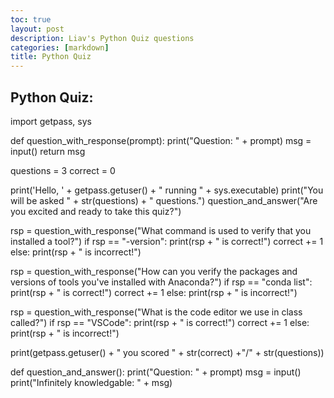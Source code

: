 ```yaml
---
toc: true
layout: post
description: Liav's Python Quiz questions
categories: [markdown]
title: Python Quiz
---
```

## Python Quiz:

import getpass, sys

def question_with_response(prompt):
    print("Question: " + prompt)
    msg = input()
    return msg

questions = 3
correct = 0

print('Hello, ' + getpass.getuser() + " running " + sys.executable)
print("You will be asked " + str(questions) + " questions.")
question_and_answer("Are you excited and ready to take this quiz?")

rsp = question_with_response("What command is used to verify that you installed a tool?")
if rsp == "-version":
    print(rsp + " is correct!")
    correct += 1
else:
    print(rsp + " is incorrect!")

rsp = question_with_response("How can you verify the packages and versions of tools you've installed with Anaconda?")
if rsp == "conda list":
    print(rsp + " is correct!")
    correct += 1
else:
    print(rsp + " is incorrect!")

rsp = question_with_response("What is the code editor we use in class called?")
if rsp == "VSCode":
    print(rsp + " is correct!")
    correct += 1
else:
    print(rsp + " is incorrect!")

print(getpass.getuser() + " you scored " + str(correct) +"/" + str(questions))

def question_and_answer():
    print("Question: " + prompt)
    msg = input()
    print("Infinitely knowledgable: " + msg)
